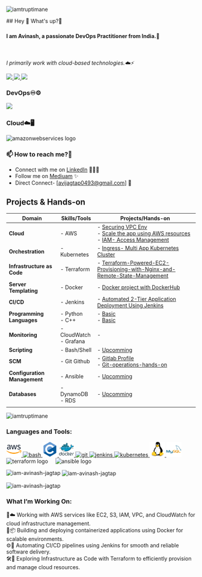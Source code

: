 <p align="left"> <img src="https://komarev.com/ghpvc/?username=iamtruptimane&label=Profile%20views&color=0e75b6&style=flat" alt="iamtruptimane" /> </p>
## Hey 👋 What's up?🚀

###

<h4 align="left">I am Avinash, a passionate DevOps Practitioner from India.🤖</h4>ㅤㅤㅤㅤㅤㅤㅤ

_I primarily work with cloud-based technologies.☁️⚡_

<p float="left">
  <a href="https://www.docker.com/" target="_blank" >
    <img src="https://raw.githubusercontent.com/itsksaurabh/itsksaurabh/master/assets/docker.gif"  height="80" /> 
  </a>
  <a href="https://docs.gitlab.com/ee/ci/" target="_blank" >
    <img src="https://raw.githubusercontent.com/itsksaurabh/itsksaurabh/master/assets/cicd.gif"  height="65" />
  </a>
  <a href="https://www.w3.org/wiki/The_web_standards_model_-_HTML_CSS_and_JavaScript" target="_blank" >
    <img src="https://raw.githubusercontent.com/itsksaurabh/itsksaurabh/master/assets/html-css-js.png" height="70" />
  </a>
 </p>

### DevOps♾️⚙️
  
 <p float="left">
  <a href="https://aws.amazon.com/" target="_blank" >
    <img src="https://raw.githubusercontent.com/itsksaurabh/itsksaurabh/master/assets/aws.gif"  height="75" />
  </a>
 </p>
 
### Cloud☁️🖥️

<p float="left">
    <img src="https://cdn.jsdelivr.net/gh/devicons/devicon/icons/amazonwebservices/amazonwebservices-plain-wordmark.svg" height="40" alt="amazonwebservices logo"  />
  <img width="12" />
</p>

### 📫 How to reach me?📩

 - Connect with me on [LinkedIn](https://www.linkedin.com/in/avinash-jagtap-48633b23b/) 👨🏻‍💻
 - Follow me on [Mediuam](https://medium.com/@avijagtap04) ✨
 - Direct Connect- [avijagtap0493@gmail.com] 📩

## Projects & Hands-on 



| Domain                       | Skills/Tools                                   | Projects/Hands-on                                                                                                                                                                                                                                                                                                                                                                                                                                                               |
| ---------------------------- | ---------------------------------------------- | ---------------------------------------------------------------------------------------------------------------------------------------------------------------------------------------------------------------------------------------------------------------------------------------------------------------------------------------------------------------------------------------------------------------------------------------------------------------------- |
| **Cloud**                    | - AWS                                            | - [Securing VPC Env](https://github.com/iam-avinash-jagtap/Secure-VPC-Environment)<br>- [Scale the app using AWS resources](https://github.com/iam-avinash-jagtap/Web-Application_Hosting_using-ASG-LB)<br>- [IAM- Access Management](https://github.com/iam-avinash-jagtap/IAM-Access-Management)                                                                                                                                                                                                                                                        |
| **Orchestration**            | - Kubernetes                   | - [Ingress- Multi App Kubernetes Cluster](https://github.com/iam-avinash-jagtap/Ingress-Implementation-for-Multi-App-Kubernetes-Cluster)                                                                                                                                                                                                                           |
| **Infrastructure as Code**   | - Terraform                                      | - [Terraform-Powered-EC2-Provisioning-with-Nginx-and-Remote-State-Management](https://github.com/iam-avinash-jagtap/Terraform-Powered-EC2-Provisioning-with-Nginx-and-Remote-State-Management) |
| **Server Templating**        | - Docker                                         | - [Docker project with DockerHub](https://github.com/iam-avinash-jagtap/Deploy-Python-Application-Using-Container)                                                                                                                                                                                                                                                                                                                                                                                                  |
| **CI/CD**                    | - Jenkins | - [Automated 2-Tier Application Deployment Using Jenkins](https://github.com/iam-avinash-jagtap/Automated-2-Tier-Application-Deployment-Using-Jenkins-and-Docker)                                                                                                                                                                                                                                                                                                                                                                          |
| **Programming Languages**    | - Python<br>- C++              | - [Basic]()<br>- [Basic]()                                                                                                                            |
| **Monitoring**               | - CloudWatch<br> - Grafana                                     | - []()                                                                                                                                                                                                                                                                                                                                                                                                                                                                 |
| **Scripting**                | - Bash/Shell                       | - [Upcomming]()                                                                                                                                                                                                                                                                                                                                                                                                                                                       |
| **SCM**                      | - Git Github                    | - [Gitlab Profile](https://github.com/iam-avinash-jagtap)<br>- [Git-operations-hands-on](https://github.com/iam-avinash-jagtap/git-operations-hands-on)                                                                                                                                                                                                                                                                                                                               |
| **Configuration Management** | - Ansible                                        | - [Upcomming]()                                                                                                                                                                                                                                                                                                                                                                                                                                             |
| **Databases**                | - DynamoDB <br> - RDS                                | - [Upcomming]()                                                                                                                                                                                                                                                                                                               |
|                              |

<p align="left"> <img src="https://komarev.com/ghpvc/?username=iamtruptimane&label=Profile%20views&color=0e75b6&style=flat" alt="iamtruptimane" /> </p>


<h3 align="left">Languages and Tools:</h3>
<p align="left"> <a href="https://aws.amazon.com" target="_blank" rel="noreferrer"> <img src="https://raw.githubusercontent.com/devicons/devicon/master/icons/amazonwebservices/amazonwebservices-original-wordmark.svg" alt="aws" width="40" height="40"/> </a> <a href="https://www.gnu.org/software/bash/" target="_blank" rel="noreferrer"> <img src="https://www.vectorlogo.zone/logos/gnu_bash/gnu_bash-icon.svg" alt="bash" width="40" height="40"/> </a> <a href="https://www.cprogramming.com/" target="_blank" rel="noreferrer"> <img src="https://raw.githubusercontent.com/devicons/devicon/master/icons/c/c-original.svg" alt="c" width="40" height="40"/> </a> <a href="https://www.docker.com/" target="_blank" rel="noreferrer"> <img src="https://raw.githubusercontent.com/devicons/devicon/master/icons/docker/docker-original-wordmark.svg" alt="docker" width="40" height="40"/> </a> <a href="https://git-scm.com/" target="_blank" rel="noreferrer"> <img src="https://www.vectorlogo.zone/logos/git-scm/git-scm-icon.svg" alt="git" width="40" height="40"/> </a> <a href="https://www.jenkins.io" target="_blank" rel="noreferrer"> <img src="https://www.vectorlogo.zone/logos/jenkins/jenkins-icon.svg" alt="jenkins" width="40" height="40"/> </a> <a href="https://kubernetes.io" target="_blank" rel="noreferrer"> <img src="https://www.vectorlogo.zone/logos/kubernetes/kubernetes-icon.svg" alt="kubernetes" width="40" height="40"/> </a> <a href="https://www.linux.org/" target="_blank" rel="noreferrer"> <img src="https://raw.githubusercontent.com/devicons/devicon/master/icons/linux/linux-original.svg" alt="linux" width="40" height="40"/> </a> <a href="https://www.mysql.com/" target="_blank" rel="noreferrer"> <img src="https://raw.githubusercontent.com/devicons/devicon/master/icons/mysql/mysql-original-wordmark.svg" alt="mysql" width="40" height="40"/> </a>
  <img src="https://cdn.jsdelivr.net/gh/devicons/devicon/icons/terraform/terraform-original.svg" height="40" alt="terraform logo"  />
  <img width="12" />
    <img src="https://cdn.jsdelivr.net/gh/devicons/devicon/icons/ansible/ansible-original.svg" height="40" alt="ansible logo"  />
  <img width="12" />
</p>

<p><img align="left" src="https://github-readme-stats.vercel.app/api/top-langs?username=iam-avinash-jagtap&show_icons=true&locale=en&layout=compact" alt="iam-avinash-jagtap" /></p>

<p>&nbsp;<img align="center" src="https://github-readme-stats.vercel.app/api?username=iam-avinash-jagtap&show_icons=true&locale=en" alt="iam-avinash-jagtap" /></p>

<p><img align="center" src="https://github-readme-streak-stats.herokuapp.com/?user=iam-avinash-jagtap&" alt="iam-avinash-jagtap" /></p>

<!--
**iamtruptimane/iamtruptimane** is a ✨ _special_ ✨ repository because its `README.md` (this file) appears on your GitHub profile.

Here are some ideas to get you started:

- 🔭 I’m currently working on ...
- 🌱 I’m currently learning ...
- 👯 I’m looking to collaborate on ...
- 🤔 I’m looking for help with ...
- 💬 Ask me about ...
- 📫 How to reach me: ...
- 😄 Pronouns: ...
- ⚡ Fun fact: ...
-->

### What I’m Working On:
<p align="left">
🔧☁️ Working with AWS services like EC2, S3, IAM, VPC, and CloudWatch for cloud infrastructure management.<br>
🐳📦 Building and deploying containerized applications using Docker for scalable environments.<br>
⚙️🧪 Automating CI/CD pipelines using Jenkins for smooth and reliable software delivery.<br>
🛠️📜 Exploring Infrastructure as Code with Terraform to efficiently provision and manage cloud resources.

</p>


